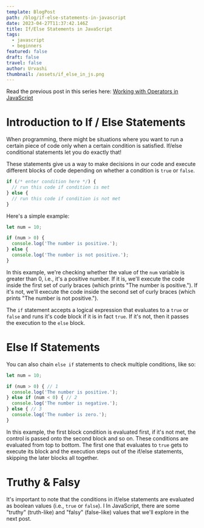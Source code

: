 ```yaml
---
template: BlogPost
path: /blog/if-else-statements-in-javascript
date: 2023-04-27T11:37:42.146Z
title: If/Else Statements in JavaScript
tags:
  - javascript
  - beginners
featured: false
draft: false
travel: false
author: Urvashi
thumbnail: /assets/if_else_in_js.png
---
```


Read the previous post in this series here: [Working with Operators in JavaScript](https://www.thecodedose.com/blog/operators-in-javascript)

# Introduction to If / Else Statements

When programming, there might be situations where you want to run a certain piece of code only when a certain condition is satisfied.
If/else conditional statements let you do exactly that!

These statements give us a way to make decisions in our code and execute different blocks of code depending on whether a condition is `true` or `false`.

```js
if (/* enter condition here */) {
  // run this code if condition is met
} else {
  // run this code if condition is not met
}
```

Here's a simple example:

```js
let num = 10;

if (num > 0) {
  console.log('The number is positive.');
} else {
  console.log('The number is not positive.');
}
```

In this example, we're checking whether the value of the `num` variable is greater than 0, i.e., it's a positive number.
If it is, we'll execute the code inside the first set of curly braces (which prints "The number is positive.").
If it's not, we'll execute the code inside the second set of curly braces (which prints "The number is not positive.").

The `if` statement accepts a logical expression that evaluates to a `true` or `false` and runs it's code block if it is in fact `true`.
If it's not, then it passes the execution to the `else` block.

# Else If Statements

You can also chain `else if` statements to check multiple conditions, like so:

```js
let num = 10;

if (num > 0) { // 1
  console.log('The number is positive.');
} else if (num < 0) { // 2
  console.log('The number is negative.');
} else { // 3
  console.log('The number is zero.');
}
```

In this example, the first block condition is evaluated first, if it's not met, the control is passed onto the second block and so on.
These conditions are evaluated from top to bottom.
The first one that evaluates to `true` gets to execute its block and the execution steps out of the if/else statements, skipping the later blocks all together.

# Truthy & Falsy

It's important to note that the conditions in if/else statements are evaluated as boolean values (i.e., `true` or `false`). I
In JavaScript, there are some "truthy" (truth-like) and "falsy" (false-like) values that we'll explore in the next post.
